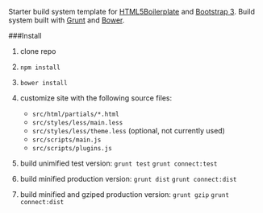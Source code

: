 Starter build system template for [HTML5Boilerplate][1] and [Bootstrap 3][2].  Build system built with [Grunt][3] and [Bower][4].

###Install

1.  clone repo
2.  `npm install`
3.  `bower install`
4.  customize site with the following source files:
    - `src/html/partials/*.html`
    - `src/styles/less/main.less`
    - `src/styles/less/theme.less` (optional, not currently used)
    - `src/scripts/main.js`
    - `src/scripts/plugins.js`

5.  build unimified test version:
    `grunt test`
    `grunt connect:test`

6.  build minified production version:
    `grunt dist`
    `grunt connect:dist`

7.  build minified and gziped production version:
    `grunt gzip`
    `grunt connect:dist`

[1]:http://html5boilerplate.com/
[2]:http://getbootstrap.com/
[3]:http://gruntjs.com/
[4]:http://bower.io/
